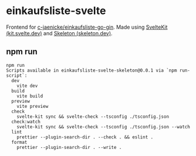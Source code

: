 # einkaufsliste-svelte

Frontend for [c-jaenicke/einkaufsliste-go-gin](https://github.com/c-jaenicke/einkaufsliste-go-gin).
Made using [SvelteKit (kit.svelte.dev)](https://kit.svelte.dev/)
and [Skeleton (skeleton.dev)](https://www.skeleton.dev/).

## npm run

```shell
npm run
Scripts available in einkaufsliste-svelte-skeleton@0.0.1 via `npm run-script`:
  dev
    vite dev
  build
    vite build
  preview
    vite preview
  check
    svelte-kit sync && svelte-check --tsconfig ./tsconfig.json
  check:watch
    svelte-kit sync && svelte-check --tsconfig ./tsconfig.json --watch
  lint
    prettier --plugin-search-dir . --check . && eslint .
  format
    prettier --plugin-search-dir . --write .
```
